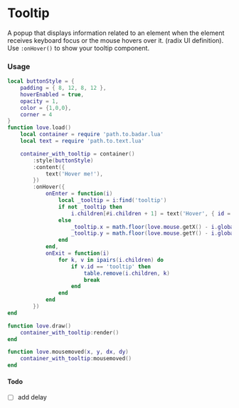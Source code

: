 # Tooltip

A popup that displays information related to an element when the element receives keyboard focus or the mouse hovers over it. (radix UI definition). <br>
Use `:onHover()` to show your tooltip component.

### Usage

```lua
local buttonStyle = {
    padding = { 8, 12, 8, 12 },
    hoverEnabled = true,
    opacity = 1,
    color = {1,0,0},
    corner = 4
}
function love.load()
    local container = require 'path.to.badar.lua'
    local text = require 'path.to.text.lua'

    container_with_tooltip = container()
        :style(buttonStyle)
        :content({
            text('Hover me!'),
        })
        :onHover({
            onEnter = function(i)
                local _tooltip = i:find('tooltip')
                if not _tooltip then
                    i.children[#i.children + 1] = text('Hover', { id = 'tooltip' })
                else
                    _tooltip.x = math.floor(love.mouse.getX() - i.globalPosition.x + 15)
                    _tooltip.y = math.floor(love.mouse.getY() - i.globalPosition.y + 15)
                end
            end,
            onExit = function(i)
                for k, v in ipairs(i.children) do
                    if v.id == 'tooltip' then
                        table.remove(i.children, k)
                        break
                    end
                end
            end
        })
end

function love.draw()
    container_with_tooltip:render()
end

function love.mousemoved(x, y, dx, dy)
    container_with_tooltip:mousemoved()
end
```

#### Todo

- [ ] add delay
